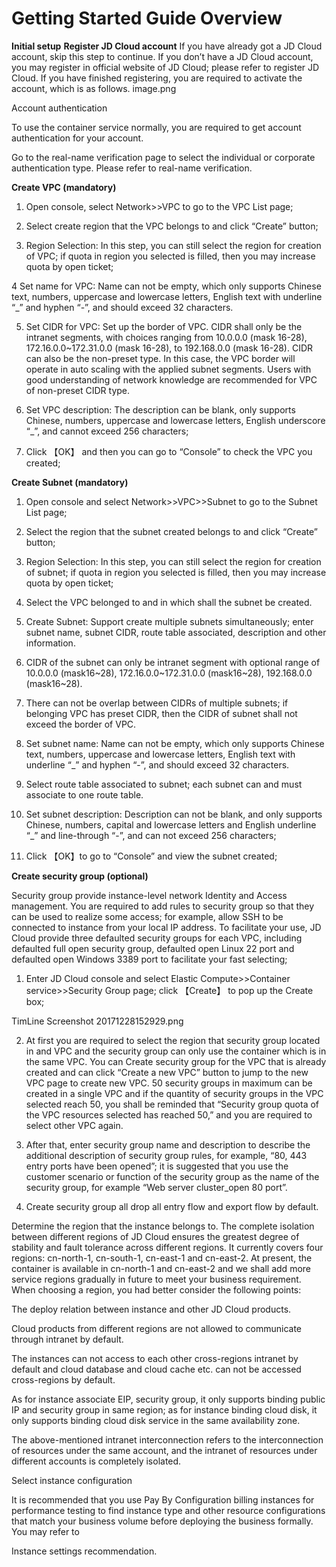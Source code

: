 
# Getting Started Guide Overview

**Initial setup**
**Register JD Cloud account**
If you have already got a JD Cloud account, skip this step to continue.
If you don’t have a JD Cloud account, you may register in official website of JD Cloud; please refer to register JD Cloud. If you have finished registering, you are required to activate the account, which is as follows. image.png

Account authentication

To use the container service normally, you are required to get account authentication for your account.

Go to the real-name verification page to select the individual or corporate authentication type. Please refer to real-name verification.


**Create VPC (mandatory)**

1. Open console, select Network>>VPC to go to the VPC List page;

2. Select create region that the VPC belongs to and click “Create” button;

3. Region Selection: In this step, you can still select the region for creation of VPC; if quota in region you selected is filled, then you may increase quota by open ticket;

4 Set name for VPC: Name can not be empty, which only supports Chinese text, numbers, uppercase and lowercase letters, English text with underline “_” and hyphen “-”, and should exceed 32 characters.

5. Set CIDR for VPC: Set up the border of VPC. CIDR shall only be the intranet segments, with choices ranging from 10.0.0.0 (mask 16-28), 172.16.0.0~172.31.0.0 (mask 16-28), to 192.168.0.0 (mask 16-28). CIDR can also be the non-preset type. In this case, the VPC border will operate in auto scaling with the applied subnet segments. Users with good understanding of network knowledge are recommended for VPC of non-preset CIDR type.

6. Set VPC description: The description can be blank, only supports Chinese, numbers, uppercase and lowercase letters, English underscore “_”, and cannot exceed 256 characters;

7. Click 【OK】 and then you can go to “Console” to check the VPC you created;


**Create Subnet (mandatory)**

1. Open console and select Network>>VPC>>Subnet to go to the Subnet List page;

2. Select the region that the subnet created belongs to and click “Create” button;

3. Region Selection: In this step, you can still select the region for creation of subnet; if quota in region you selected is filled, then you may increase quota by open ticket;

4. Select the VPC belonged to and in which shall the subnet be created.

5. Create Subnet: Support create multiple subnets simultaneously; enter subnet name, subnet CIDR, route table associated, description and other information.

6. CIDR of the subnet can only be intranet segment with optional range of 10.0.0.0 (mask16~28), 172.16.0.0~172.31.0.0 (mask16~28), 192.168.0.0 (mask16~28).

7. There can not be overlap between CIDRs of multiple subnets; if belonging VPC has preset CIDR, then the CIDR of subnet shall not exceed the border of VPC.

8. Set subnet name: Name can not be empty, which only supports Chinese text, numbers, uppercase and lowercase letters, English text with underline “_” and hyphen “-”, and should exceed 32 characters.

9. Select route table associated to subnet; each subnet can and must associate to one route table.

10. Set subnet description: Description can not be blank, and only supports Chinese, numbers, capital and lowercase letters and English underline “_” and line-through “-”, and can not exceed 256 characters;

11. Click 【OK】to go to “Console” and view the subnet created;


**Create security group (optional)**

Security group provide instance-level network Identity and Access management. You are required to add rules to security group so that they can be used to realize some access; for example, allow SSH to be connected to instance from your local IP address. To facilitate your use, JD Cloud provide three defaulted security groups for each VPC, including defaulted full open security group, defaulted open Linux 22 port and defaulted open Windows 3389 port to facilitate your fast selecting;

1. Enter JD Cloud console and select Elastic Compute>>Container service>>Security Group page; click 【Create】 to pop up the Create box;

TimLine Screenshot 20171228152929.png

2. At first you are required to select the region that security group located in and VPC and the security group can only use the container which is in the same VPC. You can Create security group for the VPC that is already created and can click “Create a new VPC” button to jump to the new VPC page to create new VPC. 50 security groups in maximum can be created in a single VPC and if the quantity of security groups in the VPC selected reach 50, you shall be reminded that “Security group quota of the VPC resources selected has reached 50,” and you are required to select other VPC again.

3. After that, enter security group name and description to describe the additional description of security group rules, for example, “80, 443 entry ports have been opened”; it is suggested that you use the customer scenario or function of the security group as the name of the security group, for example “Web server cluster_open 80 port”.

4. Create security group all drop all entry flow and export flow by default.



Determine the region that the instance belongs to.
The complete isolation between different regions of JD Cloud ensures the greatest degree of stability and fault tolerance across different regions. It currently covers four regions: cn-north-1, cn-south-1, cn-east-1 and cn-east-2. At present, the container is available in cn-north-1 and cn-east-2 and we shall add more service regions gradually in future to meet your business requirement.
When choosing a region, you had better consider the following points:


The deploy relation between instance and other JD Cloud products.

Cloud products from different regions are not allowed to communicate through intranet by default.

The instances can not access to each other cross-regions intranet by default and cloud database and cloud cache etc. can not be accessed cross-regions by default.

As for instance associate EIP, security group, it only supports binding public IP and security group in same region; as for instance binding cloud disk, it only supports binding cloud disk service in the same availability zone.

The above-mentioned intranet interconnection refers to the interconnection of resources under the same account, and the intranet of resources under different accounts is completely isolated.



Select instance configuration

It is recommended that you use Pay By Configuration billing instances for performance testing to find instance type and other resource configurations that match your business volume before deploying the business formally. You may refer to

Instance settings recommendation.